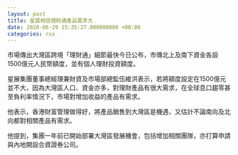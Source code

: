 ```yaml
---
layout: post
title: 星展相信理財通產品需求大
date: 2020-06-29 15:35:27.000000000 +08:00
categories: rss
---
```


市場傳出大灣區跨境「理財通」細節最快今日公布，市傳北上及南下資金各設1500億元人民幣額度，並有個人理財投資額度。

星展集團董事總經理兼財資及市場部總監伍維洪表示，若將額度設定在1500億元並不大，因為大灣區人口、資金亦多，對理財產品有很大需求，在全球息口趨零甚至負利率情況下，市場對增加收益的產品有需求。

他表示，香港財富管理做得好，將產品銷售到大灣區是機遇，又估計不論南向及北向都對相關產品有需求。 

他提到，集團一年前已開始部署大灣區發展機會，包括增加相關團隊，亦打算申請與內地開設合資證券公司。
